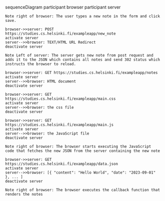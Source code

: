 sequenceDiagram
participant browser
participant server

    Note right of browser: The user types a new note in the form and click save.

    browser->>server: POST https://studies.cs.helsinki.fi/exampleapp/new_note
    activate server
    server-->>browser: TEXT/HTML URL Redirect
    deactivate server

    Note Left of server: The server gets new note from post request and adds it to the JSON which contains all notes and send 302 status which instructs the browser to reload.

    browser->>server: GET https://studies.cs.helsinki.fi/exampleapp/notes
    activate server
    server-->>browser: HTML document
    deactivate server

    browser->>server: GET https://studies.cs.helsinki.fi/exampleapp/main.css
    activate server
    server-->>browser: the css file
    deactivate server

    browser->>server: GET https://studies.cs.helsinki.fi/exampleapp/main.js
    activate server
    server-->>browser: the JavaScript file
    deactivate server

    Note right of browser: The browser starts executing the JavaScript code that fetches the new JSON from the server containing the new note

    browser->>server: GET https://studies.cs.helsinki.fi/exampleapp/data.json
    activate server
    server-->>browser: [{ "content": "Hello World", "date": "2023-09-01" }, ... ]
    deactivate server

    Note right of browser: The browser executes the callback function that renders the notes
